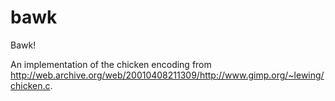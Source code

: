 bawk
====

Bawk!

An implementation of the chicken encoding from http://web.archive.org/web/20010408211309/http://www.gimp.org/~lewing/chicken.c.
